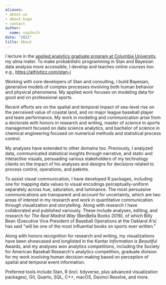 ```yaml
---
aliases:
- about-us
- about-hugo
- contact
author:
  name: ssp3nc3r
date: "2021"
title: About
---
```


I lecture in the [applied analytics graduate program at Columbia University](https://sps.columbia.edu/faculty/scott-spencer "Columbia University, Faculty and Lecturer"), my alma mater. To make probabilistic programming in Stan and Bayesian data analysis more accessible, I develop and teaches online courses too: e.g., <https://athlyticz.com/stan-i>  
  
Working with core developers of Stan and consulting, I build Bayesian, generative models of complex processes involving both human behavior and physical phenomena. My applied work focuses on modeling data for good and on professional sports.  
  
Recent efforts are on the spatial and temporal impact of sea-level rise on the perceived value of coastal land, and on major league baseball player and team performance. My work in modeling and communication arise from a doctorate with honors in research and writing, master of science in sports management focused on data science analytics, and bachelor of science in chemical engineering focused on numerical methods and statistical process control.  
  
My analyses have extended to other domains too. Previously, I analyzed data, communicated statistical insights through narrative, and static and interactive visuals, persuading various stakeholders of my technology clients on the impact of his analyses and designs for decisions related to process control, operations, and patents.  
  
To assist visual communication, I have developed R packages, including one for mapping data values to visual encodings perceptually-uniform separately across hue, saturation, and luminance. The most persuasive communications are transparent and account for uncertainty, which are two areas of interest in my research and work in quantitative communication through visualization and storytelling. Along with research I have collaborated and published variously. These include analyses, editing, and research for *The Real Madrid Way* (BenBella Books 2016), of which Billy Bean (Executive Vice President of Baseball Operations at the Oakland A's) has said "will be one of the most influential books on sports ever written."   
  
Along with honors recognition for research and writing, my visualizations have been showcased and longlisted in the Kantar *Information is Beautiful* Awards, and my analyses won analytics competitions, including the Society for American Baseball Research's analytics competition, graduate division for my work involving human decision-making based on perception of spatial and temporal event information.  
  
Preferred tools include Stan, R (incl. tidyverse, plus advanced visualization packages), Git, Quarto, SQL, C++, macOS, Davinci Resolve, and more.
